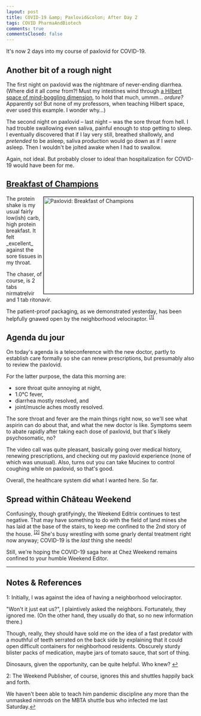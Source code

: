 ```yaml
---
layout: post
title: COVID-19 &amp; Paxlovid&colon; After Day 2
tags: COVID PharmaAndBiotech
comments: true
commentsClosed: false
---
```


It's now 2 days into my course of paxlovid for COVID-19.  


## Another bit of a rough night  

The first night on paxlovid was the nightmare of never-ending diarrhea.  (Where did it all _come_
from?!  Must my intestines wind through
[a Hilbert space of mind-boggling dimension](https://en.wikipedia.org/wiki/Hilbert_space),
to hold that much, ummm&hellip; _ordure?_  Apparently so!  But none of my professors, when
teaching Hilbert space, ever used this example.  I wonder why&hellip;)  

The second night on paxlovid &ndash; last night &ndash; was the sore throat from hell.  I
had trouble swallowing even saliva, painful enough to stop getting to sleep.  I eventually
discovered that if I lay very still, breathed shallowly, and _pretended_ to be asleep,
saliva production would go down as if I _were_ asleep.  Then I wouldn't be jolted awake
when I had to swallow.  

Again, not ideal.  But probably closer to ideal than hospitalization for COVID-19 would
have been for me.  


## [Breakfast of Champions](https://en.wikipedia.org/wiki/Breakfast_of_Champions)  

<img src="{{ site.baseurl }}/images/2022-07-27-paxlovid-day-2-paxlovid-1.jpg" width="400" height="258" alt="Paxlovid: Breakfast of Champions" title="Paxlovid: Breakfast of Champions" style="float: right; margin: 3px 3px 3px 3px; border: 1px solid #000000;">
The protein shake is my usual fairly low(ish) carb, high protein breakfast.  It felt
_excellent_ against the sore tissues in my throat.  

The chaser, of course, is 2 tabs nirmatrelvir and 1 tab ritonavir.  

The patient-proof packaging, as we demonstrated yesterday, has been helpfully gnawed open
by the neighborhood velociraptor. <sup id="fn1a">[[1]](#fn1)</sup>  


## Agenda du jour  

On today's agenda is a teleconference with the new doctor, partly to establish care
formally so she can renew prescriptions, but presumably also to review the paxlovid.  

For the latter purpose, the data this morning are: 
- sore throat quite annoying at night,  
- 1.0&deg;C fever, 
- diarrhea mostly resolved, and  
- joint/muscle aches mostly resolved.  

The sore throat and fever are the main things right now, so we'll see what aspirin can do
about that, and what the new doctor is like.  Symptoms seem to abate rapidly after taking
each dose of paxlovid, but that's likely psychosomatic, no?  

The video call was quite pleasant, basically going over medical history, renewing
prescriptions, and checking out my paxlovid experience (none of which was unusual).  Also,
turns out you can take Mucinex to control coughing while on paxlovid, so that's good.  

Overall, the healthcare system did what I wanted here.  So far.  


## Spread within Ch&acirc;teau Weekend  

Confusingly, though gratifyingly, the Weekend Editrix continues to test negative.  That
may have something to do with the field of land mines she has laid at the base of the
stairs, to keep me confined to the 2nd story of the house. <sup id="fn2a">[[2]](#fn2)</sup>
She's busy wrestling with some gnarly dental treatment right now anyway; COVID-19 is the
_last_ thing she needs!

Still, we're hoping the COVID-19 saga here at Chez Weekend remains confined to your humble
Weekend Editor.  

---

## Notes &amp; References  

<!--
<sup id="fn1a">[[1]](#fn1)</sup>

<a id="fn1">1</a>: ***, ["***"](***), *** [↩](#fn1a)  

<a href="{{ site.baseurl }}/images/***">
  <img src="{{ site.baseurl }}/images/***" width="400" height="***" alt="***" title="***" style="float: right; margin: 3px 3px 3px 3px; border: 1px solid #000000;">
</a>

<iframe width="400" height="224" src="***" allow="accelerometer; encrypted-media; gyroscope; picture-in-picture" allowfullscreen style="float: right; margin: 3px 3px 3px 3px; border: 1px solid #000000;"></iframe>
-->

<a id="fn1">1</a>: Initially, I was against the idea of having a neighborhood
velociraptor.  

"Won't it just eat us?", I plaintively asked the neighbors.  Fortunately,
they ignored me.  (On the other hand, they usually do that, so no new information there.)  

Though, really, they should have sold me on the idea of a fast predator with a mouthful of
teeth serrated on the back side by explaining that it could open difficult containers for
neighborhood residents.  Obscurely sturdy blister packs of medication, maybe jars of
tomato sauce, that sort of thing.  

Dinosaurs, given the opportunity, can be quite helpful.  Who knew?  [↩](#fn1a)  

<a id="fn2">2</a>: The Weekend Publisher, of course, ignores this and shuttles happily
back and forth.  

We haven't been able to teach him pandemic discipline any more than the
unmasked nimrods on the MBTA shuttle bus who infected me last Saturday.[↩](#fn2a)  
